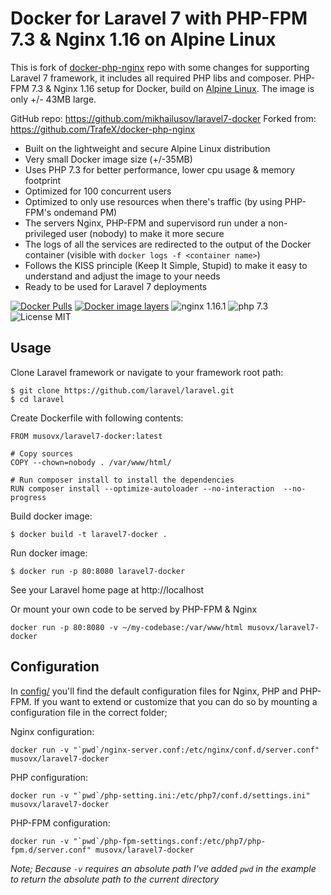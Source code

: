 # Docker for Laravel 7 with PHP-FPM 7.3 & Nginx 1.16 on Alpine Linux
This is fork of [docker-php-nginx](https://github.com/TrafeX/docker-php-nginx) repo
with some changes for supporting Laravel 7 framework, it includes all required PHP libs and composer.
PHP-FPM 7.3 & Nginx 1.16 setup for Docker, build on [Alpine Linux](http://www.alpinelinux.org).
The image is only +/- 43MB large.

GitHub repo: https://github.com/mikhailusov/laravel7-docker
Forked from: https://github.com/TrafeX/docker-php-nginx

* Built on the lightweight and secure Alpine Linux distribution
* Very small Docker image size (+/-35MB)
* Uses PHP 7.3 for better performance, lower cpu usage & memory footprint
* Optimized for 100 concurrent users
* Optimized to only use resources when there's traffic (by using PHP-FPM's ondemand PM)
* The servers Nginx, PHP-FPM and supervisord run under a non-privileged user (nobody) to make it more secure
* The logs of all the services are redirected to the output of the Docker container (visible with `docker logs -f <container name>`)
* Follows the KISS principle (Keep It Simple, Stupid) to make it easy to understand and adjust the image to your needs
* Ready to be used for Laravel 7 deployments


[![Docker Pulls](https://img.shields.io/docker/pulls/musovx/laravel7-docker.svg)](https://hub.docker.com/r/musovx/laravel7-docker)
[![Docker image layers](https://images.microbadger.com/badges/image/musovx/laravel7-docker.svg)](https://microbadger.com/images/musovx/laravel7-docker)
![nginx 1.16.1](https://img.shields.io/badge/nginx-1.16-brightgreen.svg)
![php 7.3](https://img.shields.io/badge/php-7.3-brightgreen.svg)
![License MIT](https://img.shields.io/badge/license-MIT-blue.svg)

## Usage

Clone Laravel framework or navigate to your framework root path:

    $ git clone https://github.com/laravel/laravel.git
    $ cd laravel

Create Dockerfile with following contents:

```
FROM musovx/laravel7-docker:latest

# Copy sources
COPY --chown=nobody . /var/www/html/

# Run composer install to install the dependencies
RUN composer install --optimize-autoloader --no-interaction  --no-progress

```

Build docker image:

    $ docker build -t laravel7-docker .

Run docker image:    

    $ docker run -p 80:8080 laravel7-docker

See your Laravel home page at http://localhost

Or mount your own code to be served by PHP-FPM & Nginx

    docker run -p 80:8080 -v ~/my-codebase:/var/www/html musovx/laravel7-docker

## Configuration
In [config/](config/) you'll find the default configuration files for Nginx, PHP and PHP-FPM.
If you want to extend or customize that you can do so by mounting a configuration file in the correct folder;

Nginx configuration:

    docker run -v "`pwd`/nginx-server.conf:/etc/nginx/conf.d/server.conf" musovx/laravel7-docker

PHP configuration:

    docker run -v "`pwd`/php-setting.ini:/etc/php7/conf.d/settings.ini" musovx/laravel7-docker

PHP-FPM configuration:

    docker run -v "`pwd`/php-fpm-settings.conf:/etc/php7/php-fpm.d/server.conf" musovx/laravel7-docker

_Note; Because `-v` requires an absolute path I've added `pwd` in the example to return the absolute path to the current directory_
